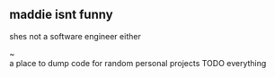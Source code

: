 ## maddie isnt funny
shes not a software engineer either  
    
~   
a place to dump code for random personal projects
TODO everything
